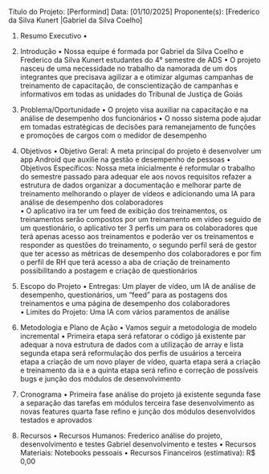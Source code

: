 Título do Projeto: [Performind]
Data: [01/10/2025]
Proponente(s): [Frederico da Silva Kunert |Gabriel da Silva Coelho]

1. Resumo Executivo
•	

2. Introdução
•	Nossa equipe é formada por Gabriel da Silva Coelho e Frederico da Silva Kunert estudantes do 4° semestre de ADS
•	O projeto nasceu de uma necessidade no trabalho da namorada de um dos integrantes que precisava agilizar a e otimizar algumas campanhas de treinamento de capacitação, de conscientização de campanhas e informativos em todas as unidades do Tribunal de Justiça de Goiás 

3. Problema/Oportunidade
•	O projeto visa auxiliar na capacitação e na análise de desempenho dos funcionários 
•	O nosso sistema pode ajudar em tomadas estratégicas de decisões para remanejamento de funções e promoções de cargos com o medidor de desempenho

4. Objetivos
•	Objetivo Geral: A meta principal do projeto é desenvolver um app Android que auxilie na gestão e desempenho de pessoas
•	Objetivos Específicos:  Nossa meta inicialmente é reformular o trabalho do semestre passado para adequar ele aos novos requisitos refazer a estrutura de dados organizar a documentação e melhorar parte de treinamento melhorando o player de vídeos e adicionando uma IA para análise de desempenho dos colaboradores  
•	O aplicativo ira ter um feed de exibição dos treinamentos, os treinamentos serão compostos por um treinamento em vídeo seguido de um questionário, o aplicativo ter 3 perfis um para os colaboradores que terá apenas acesso aos treinamentos e poderão ver os treinamentos e responder as questões do treinamento, o segundo perfil será de gestor que ter acesso as métricas de desempenho dos colaboradores e por fim o perfil de RH que terá acesso a aba de criação de treinamento possibilitando a postagem e criação de questionários  

5. Escopo do Projeto
•	Entregas: Um player de vídeo, um IA de análise de desempenho, questionários, um “feed” para as postagens dos treinamentos e uma página de desempenho dos colaboradores  
•	Limites do Projeto: Uma IA com vários paramentos de análise 

6. Metodologia e Plano de Ação
•	Vamos seguir a metodologia de modelo incremental 
•	Primeira etapa será refatorar o código já existente par adequar a nova estrutura de dados com a utilização de array e lista segunda etapa será reformulação dos perfis de usuários a terceira etapa a criação de um novo player de vídeo, quarta etapa será a criação e treinamento da ia e a quinta etapa será refino e correção de possíveis bugs e junção dos módulos de desenvolvimento 

7. Cronograma
•	Primeira fase análise do projeto já existente segunda fase a separação das tarefas em módulos terceira fase desenvolvimento as novas features quarta fase refino e junção dos módulos desenvolvidos testados e aprovados 

8. Recursos
•	Recursos Humanos: Frederico análise do projeto, desenvolvimento e testes 
                                                Gabriel desenvolvimento e testes
•	Recursos Materiais: Notebooks pessoais 
•	Recursos Financeiros (estimativa): R$ 0,00

